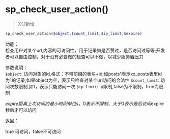 # sp_check_user_action()

> X1.1新增

```php
sp_check_user_action($object,$count_limit,$ip_limit,$expire)
```
功能：  
检查用户对某个url,内容的可访问性，用于记录如是否赞过，是否访问过等等;开发者可以自由控制，对于没有必要做的检查可以不做，以减少服务器压力

参数说明：  
`$object`: 访问对象的id,格式：不带前缀的表名+id;如posts1表示xx_posts表里id为1的记录;如果object为空，表示只检查对某个url访问的合法性
`$count_limit`: 访问次数限制,如1，表示只能访问一次
`$ip_limit`: ip限制,false为不限制，true为限制

 $expire 距离上次访问的最小时间单位s，0表示不限制，大于0表示最后访问$expire秒后才可以访问



返回：

 true 可访问，false不可访问